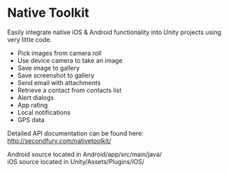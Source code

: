# Native Toolkit
Easily integrate native iOS & Android functionality into Unity projects using very little code.
* Pick images from camera roll
* Use device camera to take an image
* Save image to gallery
* Save screenshot to gallery
* Send email with attachments
* Retrieve a contact from contacts list
* Alert dialogs
* App rating
* Local notifications
* GPS data

Detailed API documentation can be found here:
http://secondfury.com/nativetoolkit/

Android source located in Android/app/src/main/java/  
iOS source located in Unity/Assets/Plugins/iOS/
